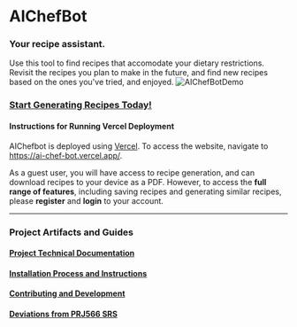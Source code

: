 # AIChefBot

### Your recipe assistant.
Use this tool to find recipes that accomodate your dietary restrictions. Revisit the recipes you plan to make in the future, and find new recipes based on the ones you've tried, and enjoyed.
![AIChefBotDemo](https://github.com/user-attachments/assets/18985bb9-bd1c-49f3-8bce-71ce4b93c2ba)

### [Start Generating Recipes Today!](https://ai-chef-bot.vercel.app/) 

#### Instructions for Running Vercel Deployment

AIChefbot is deployed using [Vercel](https://vercel.com/).
To access the website, navigate to https://ai-chef-bot.vercel.app/.

As a guest user, you will have access to recipe generation, and can download recipes to your device as a PDF.
However, to access the **full range of features**, including saving recipes and generating similar recipes, please **register** and **login** to your account.
<hr>

### Project Artifacts and Guides

#### [Project Technical Documentation](./Technical-Document.md)

#### [Installation Process and Instructions](./Installation.md)

#### [Contributing and Development](./CONTRIBUTING.md)

#### [Deviations from PRJ566 SRS](./DEVIATIONS.md)
